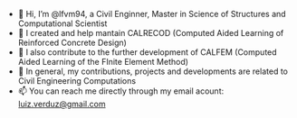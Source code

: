 - 👋 Hi, I’m @lfvm94, a Civil Enginner, Master in Science of Structures and Computational Scientist
- 👀 I created and help mantain CALRECOD (Computed Aided Learning of Reinforced Concrete Design)
- 🌱 I also contribute to the further development of CALFEM (Computed Aided Learning of the FInite Element Method)
- 💞️ In general, my contributions, projects and developments are related to Civil Engineering Computations
- 📫 You can reach me directly through my email acount: luiz.verduz@gmail.com

<!---
lfvm94/lfvm94 is a ✨ special ✨ repository because its `README.md` (this file) appears on your GitHub profile.
You can click the Preview link to take a look at your changes.
--->
